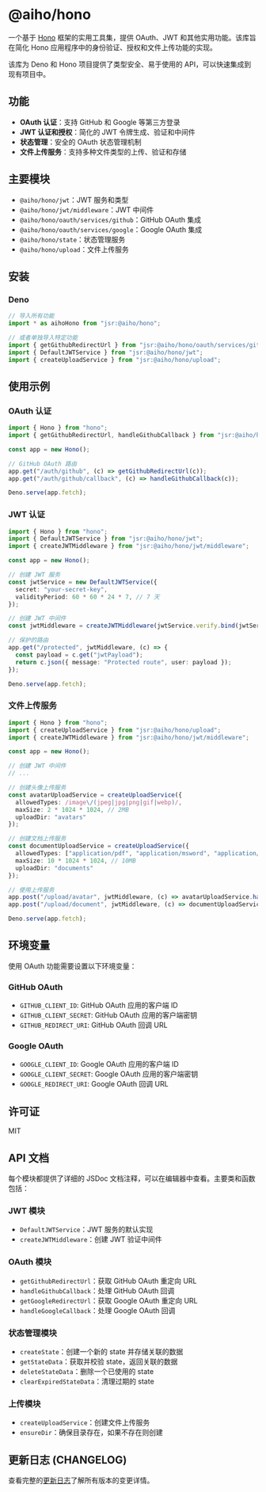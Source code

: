 # @aiho/hono

一个基于 [Hono](https://hono.dev/) 框架的实用工具集，提供 OAuth、JWT 和其他实用功能。该库旨在简化 Hono 应用程序中的身份验证、授权和文件上传功能的实现。

该库为 Deno 和 Hono 项目提供了类型安全、易于使用的 API，可以快速集成到现有项目中。

## 功能

- **OAuth 认证**：支持 GitHub 和 Google 等第三方登录
- **JWT 认证和授权**：简化的 JWT 令牌生成、验证和中间件
- **状态管理**：安全的 OAuth 状态管理机制
- **文件上传服务**：支持多种文件类型的上传、验证和存储

## 主要模块

- `@aiho/hono/jwt`：JWT 服务和类型
- `@aiho/hono/jwt/middleware`：JWT 中间件
- `@aiho/hono/oauth/services/github`：GitHub OAuth 集成
- `@aiho/hono/oauth/services/google`：Google OAuth 集成
- `@aiho/hono/state`：状态管理服务
- `@aiho/hono/upload`：文件上传服务

## 安装

### Deno

```ts
// 导入所有功能
import * as aihoHono from "jsr:@aiho/hono";

// 或者单独导入特定功能
import { getGithubRedirectUrl } from "jsr:@aiho/hono/oauth/services/github";
import { DefaultJWTService } from "jsr:@aiho/hono/jwt";
import { createUploadService } from "jsr:@aiho/hono/upload";
```

## 使用示例

### OAuth 认证

```ts
import { Hono } from "hono";
import { getGithubRedirectUrl, handleGithubCallback } from "jsr:@aiho/hono/oauth/services/github";

const app = new Hono();

// GitHub OAuth 路由
app.get("/auth/github", (c) => getGithubRedirectUrl(c));
app.get("/auth/github/callback", (c) => handleGithubCallback(c));

Deno.serve(app.fetch);
```

### JWT 认证

```ts
import { Hono } from "hono";
import { DefaultJWTService } from "jsr:@aiho/hono/jwt";
import { createJWTMiddleware } from "jsr:@aiho/hono/jwt/middleware";

const app = new Hono();

// 创建 JWT 服务
const jwtService = new DefaultJWTService({
  secret: "your-secret-key",
  validityPeriod: 60 * 60 * 24 * 7, // 7 天
});

// 创建 JWT 中间件
const jwtMiddleware = createJWTMiddleware(jwtService.verify.bind(jwtService));

// 保护的路由
app.get("/protected", jwtMiddleware, (c) => {
  const payload = c.get("jwtPayload");
  return c.json({ message: "Protected route", user: payload });
});

Deno.serve(app.fetch);
```

### 文件上传服务

```ts
import { Hono } from "hono";
import { createUploadService } from "jsr:@aiho/hono/upload";
import { createJWTMiddleware } from "jsr:@aiho/hono/jwt/middleware";

const app = new Hono();

// 创建 JWT 中间件
// ...

// 创建头像上传服务
const avatarUploadService = createUploadService({
  allowedTypes: /image\/(jpeg|jpg|png|gif|webp)/,
  maxSize: 2 * 1024 * 1024, // 2MB
  uploadDir: "avatars"
});

// 创建文档上传服务
const documentUploadService = createUploadService({
  allowedTypes: ["application/pdf", "application/msword", "application/vnd.openxmlformats-officedocument.wordprocessingml.document"],
  maxSize: 10 * 1024 * 1024, // 10MB
  uploadDir: "documents"
});

// 使用上传服务
app.post("/upload/avatar", jwtMiddleware, (c) => avatarUploadService.handleUpload(c));
app.post("/upload/document", jwtMiddleware, (c) => documentUploadService.handleUpload(c));

Deno.serve(app.fetch);
```

## 环境变量

使用 OAuth 功能需要设置以下环境变量：

### GitHub OAuth

- `GITHUB_CLIENT_ID`: GitHub OAuth 应用的客户端 ID
- `GITHUB_CLIENT_SECRET`: GitHub OAuth 应用的客户端密钥
- `GITHUB_REDIRECT_URI`: GitHub OAuth 回调 URL

### Google OAuth

- `GOOGLE_CLIENT_ID`: Google OAuth 应用的客户端 ID
- `GOOGLE_CLIENT_SECRET`: Google OAuth 应用的客户端密钥
- `GOOGLE_REDIRECT_URI`: Google OAuth 回调 URL

## 许可证

MIT

## API 文档

每个模块都提供了详细的 JSDoc 文档注释，可以在编辑器中查看。主要类和函数包括：

### JWT 模块

- `DefaultJWTService`：JWT 服务的默认实现
- `createJWTMiddleware`：创建 JWT 验证中间件

### OAuth 模块

- `getGithubRedirectUrl`：获取 GitHub OAuth 重定向 URL
- `handleGithubCallback`：处理 GitHub OAuth 回调
- `getGoogleRedirectUrl`：获取 Google OAuth 重定向 URL
- `handleGoogleCallback`：处理 Google OAuth 回调

### 状态管理模块

- `createState`：创建一个新的 state 并存储关联的数据
- `getStateData`：获取并校验 state，返回关联的数据
- `deleteStateData`：删除一个已使用的 state
- `clearExpiredStateData`：清理过期的 state

### 上传模块

- `createUploadService`：创建文件上传服务
- `ensureDir`：确保目录存在，如果不存在则创建

## 更新日志 (CHANGELOG)

查看完整的[更新日志](./hono/CHANGELOG.md)了解所有版本的变更详情。
